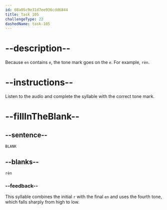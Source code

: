 ```yaml
---
id: 68a05c9e31d7ee936cdd6844
title: Task 105
challengeType: 22
dashedName: task-105
---
```


<!-- (Audio) A: rèn -->

# --description--

Because `en` contains `e`, the tone mark goes on the `e`. For example, `rèn`.

# --instructions--

Listen to the audio and complete the syllable with the correct tone mark.

# --fillInTheBlank--

## --sentence--

`BLANK`

## --blanks--

`rèn`

### --feedback--

This syllable combines the initial `r` with the final `en` and uses the fourth tone, which falls sharply from high to low.
